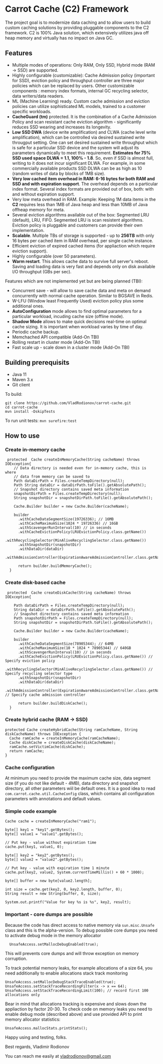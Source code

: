 # Carrot Cache (C2) Framework
The project goal is to modernize data caching and to allow users to build custom caching solutions by providing pluggable components to the C2 framework. C2 is 100% Java solution, which extensively utilizes java off heap memory and virtually has no impact on Java GC.

## Features

- Multiple modes of operations: Only RAM, Only SSD, Hybrid mode (RAM -> SSD) are supported. 
- Highly configurable (customizable):  Cache Admission policy (important for SSD), eviction policy  and throughput controller are three major policies which can be replaced by users. Other customizable components : memory index formats, internal GC recycling selector, data writers/data readers. 
- ML (Machine Learning) ready. Custom cache admission and eviction policies can utilize sophisticated ML models, trained to a customer specific workloads.   
- **CacheGuard (tm)** protected. It is the combination of a Cache Admission Policy and scan resistant cache eviction algorithm - significantly reduces SSD wearing and increases its longevity.  
- **Low SSD DWA** (device write amplification) and CLWA (cache level write amplification), which can be controlled via desired sustained write througput setting. One can set desired sustained write throughput which is safe for a particular SSD device and the system will adjust its parameters dynamically to meet this requirement. **Estimates for 75% SSD used space DLWA = 1.1, 100% - 1.8**. So, even if SSD is almost full, writing to it does not incur significant DLWA. For example, in some commercially available products SSD DLWA can be as high as 10 (random writes of data by blocks of 1MB size).
- **Very low cached item overhead in RAM: 6-16 bytes for both RAM and SSD and with expiration support**. The overhead depends on a particular index format. Several index formats are provided out of box, both: with and without expiration support.  
- Very low meta overhead in RAM. Example: Keeping 1M data items in the **C2** requires less than 1MB of Java heap and less than 10MB of Java offheap memory for meta.
- Several eviction algorithms available out of the box: Segmented LRU (default), LRU, FIFO. Segmented LRU is scan resistent algorithms. Eviction policy is pluggable and customers can provide their own implementation.  
- **Scalable**. Multiple TBs of storage is supported - up to **256TB** with only 16 bytes per cached item in RAM overhead, per single cache instance.
- Efficient eviction of expired cached items (for appliaction which require eviction support). 
- Highly configurable (over 50 parameters). 
- **Warm restart**. This allows cache data to survive full server's reboot. Saving and loading data is very fast and depends only on disk available I/O throughput (GBs per sec).

Features which are not implemented yet but are being planned (TBI): 

- Concurrent save - will allow to save cache data and meta on demand concurrently with normal cache operation. Similar to BGSAVE in Redis.
- W-LFU (Window least Frequently Used) eviction policy plus some additional ones.
- **AutoConfiguration** mode allows to find optimal parameters for a particular workload, incuding cache size (offline mode). 
- **Shadow Mode** allows to make quick decisions real-time on optimal cache sizing. It is important when workload varies by time of day.
- Periodic cache backup.  
- Memchached API compatible (Add-On TBI)
- Rolling restart in cluster mode (Add-On TBI)
- Fast scale up - scale down in a cluster mode (Add-On TBI)

## Building prerequisits

- Java 11
- Maven 3.x
- Git client

To build:
```
git clone https://github.com/VladRodionov/carrot-cache.git
cd carrot-cache
mvn install -DskipTests
```

To run unit tests:
```mvn surefire:test```

## How to use

### Create in-memory cache

```
 protected  Cache createInMemoryCache(String cacheName) throws IOException{
    // Data directory is needed even for in-memory cache, this is where 
    // data from memory can be saved to
    Path dataDirPath = Files.createTempDirectory(null);
    Path String dataDir = dataDirPath.toFile().getAbsolutePath();
    // Snapshot directory contains saved meta information
    snapshotDirPath = Files.createTempDirectory(null);
    String snapshotDir = snapshotDirPath.toFile().getAbsolutePath();
    
    Cache.Builder builder = new Cache.Builder(cacheName);
    
    builder
      .withCacheDataSegmentSize(19726336); // 16MB
      .withCacheMaximumSize(1024 * 19726336) // 16GB 
      .withScavengerRunInterval(10) // in seconds
      .withCacheEvictionPolicy(LRUEvictionPolicy.class.getName())
      .withRecyclingSelector(MinAliveRecyclingSelector.class.getName())
      .withSnapshotDir(snapshotDir)
      .withDataDir(dataDir)
      .withAdmissionController(ExpirationAwareAdmissionController.class.getName());
      
      return builder.buildMemoryCache();
  }
```

### Create disk-based cache

```
 protected  Cache createDiskCache(String cacheName) throws IOException{
    
    Path dataDirPath = Files.createTempDirectory(null);
    String dataDir = dataDirPath.toFile().getAbsolutePath();
    // Snapshot directory contains saved meta information
    Path snapshotDirPath = Files.createTempDirectory(null);
    String snapshotDir = snapshotDirPath.toFile().getAbsolutePath();
    
    Cache.Builder builder = new Cache.Builder(cacheName);
    
    builder
      .withCacheDataSegmentSize(78905344); // 64MB
      .withCacheMaximumSize(10 * 1024 * 78905344) // 640GB 
      .withScavengerRunInterval(10) // in seconds
      .withCacheEvictionPolicy(LRUEvictionPolicy.class.getName()) // Specify eviction policy
      .withRecyclingSelector(MinAliveRecyclingSelector.class.getName()) // Specify recycling selector type
      .withSnapshotDir(snapshotDir)
      .withDataDir(dataDir)
      .withAdmissionController(ExpirationAwareAdmissionController.class.getName()); // Specify cache admission controller
      
      return builder.buildDiskCache();
  }
```

### Create hybrid cache (RAM -> SSD)

```
protected Cache createHybridCache(String ramCacheName, String diskCacheName) throws IOException {
  Cache ramCache = createInMemoryCache(ramCacheName);
  Cache diskCache = createDiskCache(diskCacheName);
  ramCache.setVictimCache(diskCache);
  return ramCache;
}
```

### Cache configuration

At minimum you need to provide the maximum cache size, data segment size (if you do not like default - 4MB), data directory and snapshot directory, all other parameters wiil be default ones. It is a good idea to read ```com.carrot.cache.util.CacheConfig``` class, which contains all configuration parameters with annotations and default values.

### Simple code example

```
Cache cache = createInMemoryCache("ram1");

byte[] key1 = "key1".getBytes();
byte[] value1 = "value1".getBytes();

// Put key - value without expiration time
cache.put(key1, value1, 0);

byte[] key2 = "key2".getBytes();
byte[] value2 = "value2".getBytes();

// Put key - value with expiration time 1 minute
cache.put(key2, value2, System.currentTimeMillis() + 60 * 1000);

byte[] buffer = new byte[value2.length];

int size = cache.get(key2, 0, key2.length, buffer, 0);
String result = new String(buffer, 0, size);

System.out.printf("Value for key %s is %s", key2, result);

```

### Important - core dumps are possible

Because the code has direct access to native memory via ```sun.misc.Unsafe``` class and this is the alpha-version.
To debug possible core dumps you need to activate debug mode in the memory allocator

```
  UnsafeAccess.setMallocDebugEnabled(true);
```

This will prevents core dumps and will throw exception on memory corruption. 

To track potential memory leaks, for example allocations of a size 64, you need additionally to enable allocations stack track 
monitoring

```
UnsafeAccess.setMallocDebugStackTraceEnabled(true);
UnsafeAccess.setStackTraceRecordingFilter(x -> x == 64);
UnsafeAccess.setStackTraceRecordingLimit(100); // record first 100 allocations only

```

Bear in mind that allocations tracking is expensive and slows down the appliaction by factor 20-30. To check code on memory leaks you need to enable debug mode (described above) and use provided API to print memory allocator statistics:

```
UnsafeAccess.mallocStats.printStats();
```

Happy using and testing, folks.

Best regards,
Vladimir Rodionov

You can reach me easily at
vladrodionov@gmail.com








